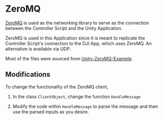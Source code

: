 # ZeroMQ

[ZeroMQ](https://zeromq.org/) is used as the networking library to serve as the connection between the Controller Script and the Unity Application.

ZeroMQ is used in this Application since it is meant to replicate the Controller Script's connection to the DJI App, which uses ZeroMQ. An alternative is available via UDP.

Most of the files were sourced from [Unity-ZeroMQ-Example](https://github.com/valkjsaaa/Unity-ZeroMQ-Example).

## Modifications

To change the functionality of the ZeroMQ client, 

1. In the class `ClientObject`, change the function `HandleMessage`

2. Modify the code within `HandleMessage` to parse the message and then use the parsed inputs as you desire.